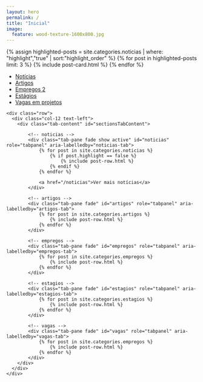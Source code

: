 ```yaml
---
layout: hero
permalink: /
title: "Inicial"
image:
  feature: wood-texture-1600x800.jpg
---
```


<section>
  <div class="container breath-top">
    <div class="row justify-content-center">
      <div class="col-12 text-left">
      </div>
    </div>
    <div class="row justify-content-center">
      <div class="col-12">
        <div class="card-deck">
          {% assign highlighted-posts = site.categories.noticias | where: "highlight","true" | sort:"highlight_order" %}
          {% for post in highlighted-posts limit: 3 %}
            {% include post-card.html %}
          {% endfor %}
        </div>
      </div>
    </div>
  </div>
</section>

<section class="mt-5">
  <div class="container breath-top">
    <div class="row">
      <div class="col-12">
        <ul class="nav nav-tabs" id="sectionsTab" role="tablist">
            <li class="nav-item">
                <a class="nav-link active" id="noticias-tab" data-toggle="tab" href="#noticias" role="tab" aria-controls="noticias" aria-selected="true">Notícias</a>
            </li>
            <li class="nav-item">
                <a class="nav-link" id="artigos-tab" data-toggle="tab" href="#artigos" role="tab" aria-controls="artigos" aria-selected="false">Artigos</a>
            </li>
            <li class="nav-item">
                <a class="nav-link" id="empregos-tab" data-toggle="tab" href="#empregos" role="tab" aria-controls="empregos" aria-selected="false">Empregos <span class="badge badge-pill badge-info">2</span></a>
            </li>
            <li class="nav-item">
                <a class="nav-link" id="estagios-tab" data-toggle="tab" href="#estagios" role="tab" aria-controls="estagios" aria-selected="false">Estágios</a>
            </li>
            <li class="nav-item">
                <a class="nav-link" id="vagas-tab" data-toggle="tab" href="#vagas" role="tab" aria-controls="vagas" aria-selected="false">Vagas em projetos</a>
            </li>
        </ul>
      </div>
    </div>

    <div class="row">
      <div class="col-12 text-left">
        <div class="tab-content" id="sectionsTabContent">

            <!-- noticias -->
            <div class="tab-pane fade show active" id="noticias" role="tabpanel" aria-labelledby="noticias-tab">
                {% for post in site.categories.noticias %}
                    {% if post.highlight == false %}
                        {% include post-row.html %}
                    {% endif %}
                {% endfor %}

                <a href="/noticias">Ver mais notícias</a>
            </div>
            
            <!-- artigos -->
            <div class="tab-pane fade" id="artigos" role="tabpanel" aria-labelledby="artigos-tab">
                {% for post in site.categories.artigos %}
                    {% include post-row.html %}
                {% endfor %}
            </div>
            
            <!-- empregos -->
            <div class="tab-pane fade" id="empregos" role="tabpanel" aria-labelledby="empregos-tab">
                {% for post in site.categories.empregos %}
                    {% include post-row.html %}
                {% endfor %}
            </div>
            
            <!-- estagios -->
            <div class="tab-pane fade" id="estagios" role="tabpanel" aria-labelledby="estagios-tab">
                {% for post in site.categories.estagios %}
                    {% include post-row.html %}
                {% endfor %}
            </div>
            
            <!-- vagas -->
            <div class="tab-pane fade" id="vagas" role="tabpanel" aria-labelledby="vagas-tab">
                {% for post in site.categories.empregos %}
                    {% include post-row.html %}
                {% endfor %}
            </div>
        </div>
      </div>
    </div>
  </div>
</section>
